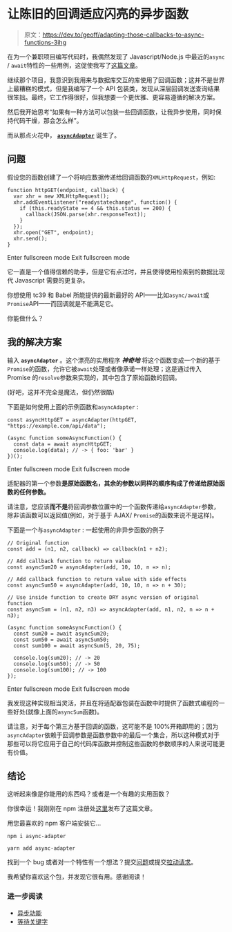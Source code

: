 # 让陈旧的回调适应闪亮的异步函数

> 原文：<https://dev.to/geoff/adapting-those-callbacks-to-async-functions-3ihg>

在为一个兼职项目编写代码时，我偶然发现了 Javascript/Node.js 中最近的`async` / `await`特性的一些用例，这促使我写了[这篇文章](https://dev.to/geoffdavis/writing-asyncawait-middleware-in-express-6i0)。

继续那个项目，我意识到我用来与数据库交互的库使用了回调函数；这并不是世界上最糟糕的模式，但是我编写了一个 API 包装类，发现从深层回调发送查询结果很笨拙。最终，它工作得很好，但我想要一个更优雅、更容易遵循的解决方案。

然后我开始思考“如果有一种方法可以包装一些回调函数，让我异步使用，同时保持代码干燥，那会怎么样”。

而从那点火花中， [**`asyncAdapter`**](https://github.com/geoffdavis92/asyncAdapter) 诞生了。

## 问题

假设您的函数创建了一个将响应数据传递给回调函数的`XMLHttpRequest`，例如:

```
function httpGET(endpoint, callback) {
  var xhr = new XMLHttpRequest();
  xhr.addEventListener("readystatechange", function() {
    if (this.readyState == 4 && this.status == 200) {
      callback(JSON.parse(xhr.responseText));
    }
  });
  xhr.open("GET", endpoint);
  xhr.send();
} 
```

Enter fullscreen mode Exit fullscreen mode

它一直是一个值得信赖的助手，但是它有点过时，并且使得使用检索到的数据比现代 Javascript 需要的更复杂。

你想使用 tc39 和 Babel 所能提供的最新最好的 API——比如`async/await`或`Promise`API——而回调就是不能满足它。

你能做什么？

## 我的解决方案

输入 **`asyncAdapter`** 。这个漂亮的实用程序 ***神奇地*** 将这个函数变成一个新的基于`Promise`的函数，允许它被`await`处理或者像承诺一样处理；这是通过传入 Promise 的`resolve`参数来实现的，其中包含了原始函数的回调。

(好吧，这并不完全是魔法，但仍然很酷)

下面是如何使用上面的示例函数和`asyncAdapter` :

```
const asyncHttpGET = asyncAdapter(httpGET, "https://example.com/api/data");

(async function someAsyncFunction() {
  const data = await asyncHttpGET;
  console.log(data); // -> { foo: 'bar' }
})(); 
```

Enter fullscreen mode Exit fullscreen mode

适配器的第一个参数**是原始函数名，**其余的参数**以同样的顺序构成了传递给原始函数的任何参数。**

请注意，您应该**而不是**将回调参数位置中的一个函数传递给`asyncAdapter`参数，除非该函数可以返回值(例如，对于基于 AJAX/ `Promise`的函数来说不是这样)。

下面是一个与`asyncAdapter` :
一起使用的非异步函数的例子

```
// Original function
const add = (n1, n2, callback) => callback(n1 + n2);

// Add callback function to return value
const asyncSum20 = asyncAdapter(add, 10, 10, n => n);

// Add callback function to return value with side effects
const asyncSum50 = asyncAdapter(add, 10, 10, n => n + 30);

// Use inside function to create DRY async version of original function
const asyncSum = (n1, n2, n3) => asyncAdapter(add, n1, n2, n => n + n3);

(async function someAsyncFunction() {
  const sum20 = await asyncSum20;
  const sum50 = await asyncSum50;
  const sum100 = await asyncSum(5, 20, 75);

  console.log(sum20); // -> 20
  console.log(sum50); // -> 50
  console.log(sum100); // -> 100
}); 
```

Enter fullscreen mode Exit fullscreen mode

我发现这种实现相当灵活，并且在将适配器包装在函数中时提供了函数式编程的一些好处(就像上面的`asyncSum`函数)。

请注意，对于每个第三方基于回调的函数，这可能不是 100%开箱即用的；因为`asyncAdapter`依赖于回调参数是函数参数中的最后一个集合，所以这种模式对于那些可以将它应用于自己的代码库函数并控制这些函数的参数顺序的人来说可能更有价值。

## 结论

这听起来像是你能用的东西吗？或者是一个有趣的实用函数？

你很幸运！我刚刚在 npm 注册处[这里](https://www.npmjs.com/package/async-adapter)发布了这篇文章。

用您最喜欢的 npm 客户端安装它...

`npm i async-adapter`

`yarn add async-adapter`

找到一个 bug 或者对一个特性有一个想法？提交[问题](https://github.com/geoffdavis92/asyncAdapter/issues)或提交[拉动请求](https://github.com/geoffdavis92/asyncAdapter/pulls)。

我希望你喜欢这个包，并发现它很有用。感谢阅读！

### 进一步阅读

*   [异步功能](https://developer.mozilla.org/en-US/docs/Web/JavaScript/Reference/Statements/async_function)
*   [等待关键字](https://developer.mozilla.org/en-US/docs/Web/JavaScript/Reference/Operators/await)